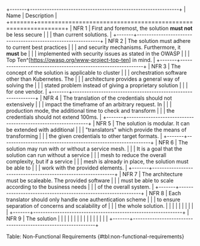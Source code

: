 +-------+--------------------------------------------------------------+
| Name  |                         Description                          |
+=======+==============================================================+
| NFR 1 | First and foremost, the solution **must not** be less secure |
|       | than current solutions.                                      |
+-------+--------------------------------------------------------------+
| NFR 2 | The solution must adhere to current best practices           |
|       | and security mechanisms. Furthermore, it **must** be         |
|       | implemented with security issues as stated in the OWASP      |
|       | Top Ten^[<https://owasp.org/www-project-top-ten>] in mind.   |
+-------+--------------------------------------------------------------+
| NFR 3 | The concept of the solution is applicable to cluster         |
|       | orchestration software other than Kubernetes. The            |
|       | architecture provides a general way of solving the           |
|       | stated problem instead of giving a proprietary solution      |
|       | for one vendor.                                              |
+-------+--------------------------------------------------------------+
| NFR 4 | The translation of the credentials should not extensively    |
|       | impact the timeframe of an arbitrary request. In             |
|       | production mode, the additional time to check and transform  |
|       | the credentials should not extend 100ms.                     |
+-------+--------------------------------------------------------------+
| NFR 5 | The solution is modular. It can be extended with additional  |
|       | "translators" which provide the means of transforming        |
|       | the given credentials to other target formats.               |
+-------+--------------------------------------------------------------+
| NFR 6 | The solution may run with or without a service mesh.         |
|       | It is a goal that the solution can run without a service     |
|       | mesh to reduce the overall complexity, but if a service      |
|       | mesh is already in place, the solution must be able to       |
|       | work with the provided elements.                             |
+-------+--------------------------------------------------------------+
| NFR 7 | The architecture must be scaleable. The provided software |
|       | must be able to scale according to the business needs |
|       | of the overall system. |
+-------+--------------------------------------------------------------+
| NFR 8 | Each translator should only handle one authentication scheme |
|       | to ensure separation of concerns and scalability of |
|       | the whole solution. |
|       |  |
|       |  |
|       |  |
+-------+--------------------------------------------------------------+
| NFR 9 | The solution  |
|       |  |
|       |  |
|       |  |
|       |  |
|       |  |
+-------+--------------------------------------------------------------+

Table: Non-Functional Requirements {#tbl:non-functional-requirements}
